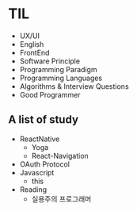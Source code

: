 # TIL
- UX/UI
- English
- FrontEnd
- Software Principle
- Programming Paradigm
- Programming Languages
- Algorithms & Interview Questions
- Good Programmer

## A list of study
- ReactNative
  - Yoga
  - React-Navigation
- OAuth Protocol
- Javascript
  - this
- Reading
  - 실용주의 프로그래머